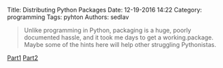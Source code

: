 Title: Distributing Python Packages
Date: 12-19-2016 14:22
Category: programming
Tags: pyhton
Authors: sedlav

> Unlike programming in Python, packaging is a huge, poorly documented hassle, and it took me days to get a working.package. Maybe some of the hints here will help other struggling Pythonistas.

[Part1](http://shallowsky.com/blog/programming/packaging-python.html)
[Part2](http://shallowsky.com/blog/programming/pypi.html)
